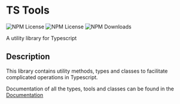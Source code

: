 
# TS Tools 

![NPM License](https://img.shields.io/npm/v/@juulsgaard/ts-tools) 
![NPM License](https://img.shields.io/npm/l/@juulsgaard/ts-tools) 
![NPM Downloads](https://img.shields.io/npm/dw/@juulsgaard/ts-tools)

A utility library for Typescript

## Description

This library contains utility methods, types and classes to facilitate complicated operations in Typescript.

Documentation of all the types, tools and classes can be found in the [Documentation](https://www.juulsgaard.io)
